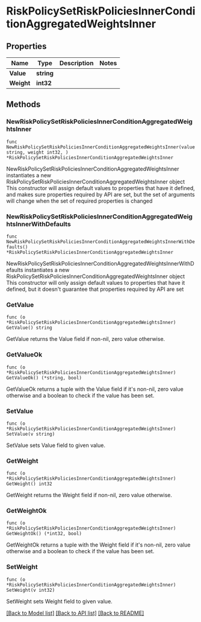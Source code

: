 # RiskPolicySetRiskPoliciesInnerConditionAggregatedWeightsInner

## Properties

Name | Type | Description | Notes
------------ | ------------- | ------------- | -------------
**Value** | **string** |  | 
**Weight** | **int32** |  | 

## Methods

### NewRiskPolicySetRiskPoliciesInnerConditionAggregatedWeightsInner

`func NewRiskPolicySetRiskPoliciesInnerConditionAggregatedWeightsInner(value string, weight int32, ) *RiskPolicySetRiskPoliciesInnerConditionAggregatedWeightsInner`

NewRiskPolicySetRiskPoliciesInnerConditionAggregatedWeightsInner instantiates a new RiskPolicySetRiskPoliciesInnerConditionAggregatedWeightsInner object
This constructor will assign default values to properties that have it defined,
and makes sure properties required by API are set, but the set of arguments
will change when the set of required properties is changed

### NewRiskPolicySetRiskPoliciesInnerConditionAggregatedWeightsInnerWithDefaults

`func NewRiskPolicySetRiskPoliciesInnerConditionAggregatedWeightsInnerWithDefaults() *RiskPolicySetRiskPoliciesInnerConditionAggregatedWeightsInner`

NewRiskPolicySetRiskPoliciesInnerConditionAggregatedWeightsInnerWithDefaults instantiates a new RiskPolicySetRiskPoliciesInnerConditionAggregatedWeightsInner object
This constructor will only assign default values to properties that have it defined,
but it doesn't guarantee that properties required by API are set

### GetValue

`func (o *RiskPolicySetRiskPoliciesInnerConditionAggregatedWeightsInner) GetValue() string`

GetValue returns the Value field if non-nil, zero value otherwise.

### GetValueOk

`func (o *RiskPolicySetRiskPoliciesInnerConditionAggregatedWeightsInner) GetValueOk() (*string, bool)`

GetValueOk returns a tuple with the Value field if it's non-nil, zero value otherwise
and a boolean to check if the value has been set.

### SetValue

`func (o *RiskPolicySetRiskPoliciesInnerConditionAggregatedWeightsInner) SetValue(v string)`

SetValue sets Value field to given value.


### GetWeight

`func (o *RiskPolicySetRiskPoliciesInnerConditionAggregatedWeightsInner) GetWeight() int32`

GetWeight returns the Weight field if non-nil, zero value otherwise.

### GetWeightOk

`func (o *RiskPolicySetRiskPoliciesInnerConditionAggregatedWeightsInner) GetWeightOk() (*int32, bool)`

GetWeightOk returns a tuple with the Weight field if it's non-nil, zero value otherwise
and a boolean to check if the value has been set.

### SetWeight

`func (o *RiskPolicySetRiskPoliciesInnerConditionAggregatedWeightsInner) SetWeight(v int32)`

SetWeight sets Weight field to given value.



[[Back to Model list]](../README.md#documentation-for-models) [[Back to API list]](../README.md#documentation-for-api-endpoints) [[Back to README]](../README.md)


